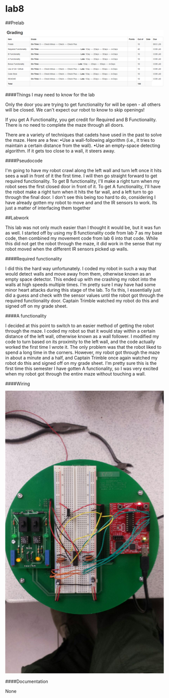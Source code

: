 lab8
====

##Prelab

![alt text](https://raw.githubusercontent.com/JeremyGruszka/lab8/master/gradesheet.PNG "gradesheet")

####Things I may need to know for the lab

Only the door you are trying to get functionality for will be open - all others will be closed. We can't expect our robot to know to skip openings!
 
If you get A Functionality, you get credit for Required and B Functionality. There is no need to complete the maze through all doors.
 
There are a variety of techniques that cadets have used in the past to solve the maze. Here are a few:
 •Use a wall-following algorithm (i.e., it tries to maintain a certain distance from the wall).
 •Use an empty-space detecting algorithm. If it gets too close to a wall, it steers away.
 
####Pseudocode

I'm going to have my robot crawl along the left wall and turn left once it hits sees a wall in front of it the first time.  I will then go straight forward to get required functionality.  To get B functionality, I'll make a right turn when my robot sees the first closed door in front of it.  To get A functionality, I'll have the robot make a right turn when it hits the far wall, and a left turn to go through the final door.  I don't see this being too hard to do, considering I have already gotten my robot to move and and the IR sensors to work.  Its just a matter of interfacing them together

##Labwork

This lab was not only much easier than I thought it would be, but it was fun as well.  I started off by using my B functionality code from lab 7 as my base code, then combined my movement code from lab 6 into that code.  While this did not get the robot through the maze, it did work in the sense that my robot moved when the different IR sensors picked up walls.  

####Required functionality

I did this the hard way unfortunately.  I coded my robot in such a way that would detect walls and move away from them, otherwise known as an empty space detector.  This ended up with me crashing my robot into the walls at high speeds multiple times.  I'm pretty sure I may have had some minor heart attacks during this stage of the lab.  To fix this, I essentially just did a guess and check with the sensor values until the robot got through the required functionality door.  Captain Trimble watched my robot do this and signed off on my grade sheet.

####A functionality

I decided at this point to switch to an easier method of getting the robot through the maze.  I coded my robot so that it would stay within a certain distance of the left wall, otherwise known as a wall follower.  I modified my code to turn based on its proximity to the left wall, and the code actually worked the first time I wrote it.  The only problem was that the robot liked to spend a long time in the corners.  However, my robot got through the maze in about a minute and a half, and Captain Trimble once again watched my robot do this and signed off on my grade sheet.  I'm pretty sure this is the first time this semester I have gotten A functionality, so I was very excited when my robot got through the entire maze without touching a wall.

####Wiring

![alt text](https://raw.githubusercontent.com/JeremyGruszka/lab7/master/lab7_8robot.jpg "robot")

####Documentation

None

